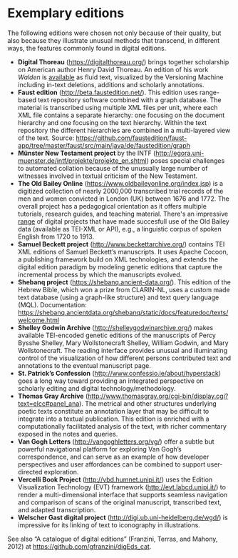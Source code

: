# Exemplary editions

The following editions were chosen not only because of their quality, but also because they illustrate unusual methods that transcend, in different ways, the features commonly found in digital editions.

* **Digital Thoreau** (<https://digitalthoreau.org/>) brings together scholarship on American author Henry David Thoreau. An edition of his work _Walden_ is [available](<https://digitalthoreau.org/fluid-text-toc/>) as fluid text, visualized by the Versioning Machine including in-text deletions, additions and scholarly annotations. 
* **Faust edition** (<http://beta.faustedition.net/>). This edition uses range-based text repository software combined with a graph database. The material is transcribed using multiple XML files per unit, where each XML file contains a separate hierarchy: one focusing on the document hierarchy and one focusing on the text hierarchy. Within the text repository the different hierarchies are combined in a multi-layered view of the text. Source: <https://github.com/faustedition/faust-app/tree/master/faust/src/main/java/de/faustedition/graph>
* **Münster New Testament project** by the INTF (<http://egora.uni-muenster.de/intf/projekte/projekte_en.shtml>) poses special challenges to automated collation because of the unusually large number of witnesses involved in textual criticism of the New Testament. 
* **The Old Bailey Online** (<https://www.oldbaileyonline.org/index.jsp>) is a digitized collection of nearly 2000,000 transcribed trial records of the men and women convicted in London (UK) between 1676 and 1772. The overall project has a pedagogical orientation as it offers multiple tutorials, research guides, and teaching material. There's an impressive [range](https://www.oldbaileyonline.org/static/Projects.jsp) of digital projects that have made succesfull use of the Old Bailey data (available as TEI-XML or API), e.g., a linguistic corpus of spoken English from 1720 to 1913. 
* **Samuel Beckett project** (<http://www.beckettarchive.org/>) contains TEI XML editions of Samuel Beckett’s manuscripts. It uses Apache Cocoon, a publishing framework build on XML technologies, and extends the digital edition paradigm by modeling genetic editions that capture the incremental process by which the manuscripts evolved.
* **Shebanq project** (<https://shebanq.ancient-data.org/>). This edition of the Hebrew Bible, which won a prize from CLARIN-NL, uses a custom made text database (using a graph-like structure) and text query language (MQL). Documentation: <https://shebanq.ancientdata.org/shebanq/static/docs/featuredoc/texts/welcome.html>
* **Shelley Godwin Archive** (<http://shelleygodwinarchive.org/>) makes available TEI-encoded genetic editions of the manuscripts of Percy Bysshe Shelley, Mary Wollstonecraft Shelley, William Godwin, and Mary Wollstonecraft. The reading interface provides unusual and illuminating control of the visualization of how different persons contributed text and annotations to the eventual manuscript page.
* **St. Patrick’s Confession** (<http://www.confessio.ie/about/hyperstack>) goes a long way toward providing an integrated perspective on scholarly editing and digital technology/methodology.
* **Thomas Gray Archive** (<http://www.thomasgray.org/cgi-bin/display.cgi?text=elcc#panel_ana>). The metrical and other structures underlying poetic texts constitute an annotation layer that may be difficult to integrate into a textual publication. This edition is enriched with a computationally facilitated analysis of the text, with richer commentary exposed in the notes and queries.
* **Van Gogh Letters** (<http://vangoghletters.org/vg/>) offer a subtle but powerful navigational platform for exploring Van Gogh’s correspondence, and can serve as an example of how developer perspectives and user affordances can be combined to support user-directed exploration.
* **Vercelli Book Project** (<http://vbd.humnet.unipi.it/>) uses the Edition Visualization Technology (EVT) framework (<http://evt.labcd.unipi.it/>) to render a multi-dimensional interface that supports seamless navigation and comparison of scans of the original manuscript, transcribed text, and adapted transcription.
* **Welscher Gast digital project** (<http://digi.ub.uni-heidelberg.de/wgd/>) is impressive for its linking of text to iconography in illustrations.

See also “A catalogue of digital editions” (Franzini, Terras, and Mahony, 2012) at <https://github.com/gfranzini/digEds_cat>.